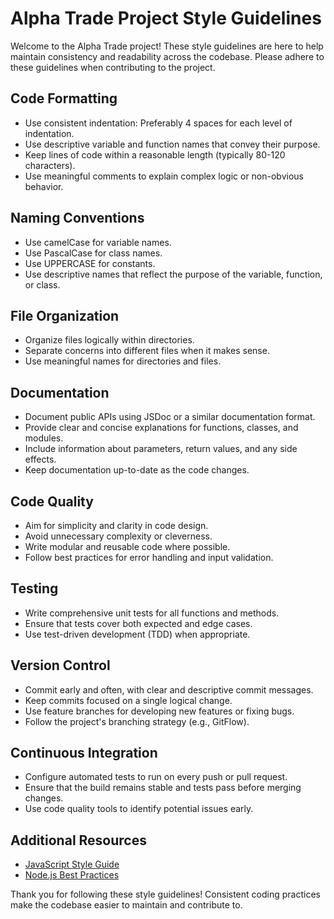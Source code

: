 # Alpha Trade Project Style Guidelines

Welcome to the Alpha Trade project! These style guidelines are here to help maintain consistency and readability across the codebase. Please adhere to these guidelines when contributing to the project.

## Code Formatting

- Use consistent indentation: Preferably 4 spaces for each level of indentation.
- Use descriptive variable and function names that convey their purpose.
- Keep lines of code within a reasonable length (typically 80-120 characters).
- Use meaningful comments to explain complex logic or non-obvious behavior.

## Naming Conventions

- Use camelCase for variable names.
- Use PascalCase for class names.
- Use UPPERCASE for constants.
- Use descriptive names that reflect the purpose of the variable, function, or class.

## File Organization

- Organize files logically within directories.
- Separate concerns into different files when it makes sense.
- Use meaningful names for directories and files.

## Documentation

- Document public APIs using JSDoc or a similar documentation format.
- Provide clear and concise explanations for functions, classes, and modules.
- Include information about parameters, return values, and any side effects.
- Keep documentation up-to-date as the code changes.

## Code Quality

- Aim for simplicity and clarity in code design.
- Avoid unnecessary complexity or cleverness.
- Write modular and reusable code where possible.
- Follow best practices for error handling and input validation.

## Testing

- Write comprehensive unit tests for all functions and methods.
- Ensure that tests cover both expected and edge cases.
- Use test-driven development (TDD) when appropriate.

## Version Control

- Commit early and often, with clear and descriptive commit messages.
- Keep commits focused on a single logical change.
- Use feature branches for developing new features or fixing bugs.
- Follow the project's branching strategy (e.g., GitFlow).

## Continuous Integration

- Configure automated tests to run on every push or pull request.
- Ensure that the build remains stable and tests pass before merging changes.
- Use code quality tools to identify potential issues early.

## Additional Resources

- [JavaScript Style Guide](https://github.com/airbnb/javascript)
- [Node.js Best Practices](https://github.com/goldbergyoni/nodebestpractices)

Thank you for following these style guidelines! Consistent coding practices make the codebase easier to maintain and contribute to.
